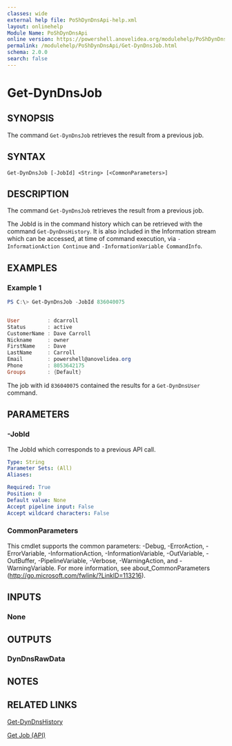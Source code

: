 ```yaml
---
classes: wide
external help file: PoShDynDnsApi-help.xml
layout: onlinehelp
Module Name: PoShDynDnsApi
online version: https://powershell.anovelidea.org/modulehelp/PoShDynDnsApi/Get-DynDnsJob.html
permalink: /modulehelp/PoShDynDnsApi/Get-DynDnsJob.html
schema: 2.0.0
search: false
---
```


# Get-DynDnsJob

## SYNOPSIS
The command `Get-DynDnsJob` retrieves the result from a previous job.

## SYNTAX

```
Get-DynDnsJob [-JobId] <String> [<CommonParameters>]
```

## DESCRIPTION
The command `Get-DynDnsJob` retrieves the result from a previous job.

The JobId is in the command history which can be retrieved with the command `Get-DynDnsHistory`. It is also included in
the Information stream which can be accessed, at time of command execution, via `-InformationAction Continue` and
`-InformationVariable CommandInfo`.

## EXAMPLES

### Example 1
```powershell
PS C:\> Get-DynDnsJob -JobId 836040075


User         : dcarroll
Status       : active
CustomerName : Dave Carroll
Nickname     : owner
FirstName    : Dave
LastName     : Carroll
Email        : powershell@anovelidea.org
Phone        : 8053642175
Groups       : {Default}
```

The job with id `836040075` contained the results for a `Get-DynDnsUser` command.

## PARAMETERS

### -JobId
The JobId which corresponds to a previous API call.

```yaml
Type: String
Parameter Sets: (All)
Aliases:

Required: True
Position: 0
Default value: None
Accept pipeline input: False
Accept wildcard characters: False
```

### CommonParameters
This cmdlet supports the common parameters: -Debug, -ErrorAction, -ErrorVariable, -InformationAction, -InformationVariable, -OutVariable, -OutBuffer, -PipelineVariable, -Verbose, -WarningAction, and -WarningVariable. For more information, see about_CommonParameters (http://go.microsoft.com/fwlink/?LinkID=113216).

## INPUTS

### None

## OUTPUTS

### DynDnsRawData

## NOTES

## RELATED LINKS

[Get-DynDnsHistory](https://powershell.anovelidea.org/modulehelp/PoShDynDnsApi/Get-DynDnsHistory.html)

[Get Job (API)](https://help.dyn.com/get-job/)